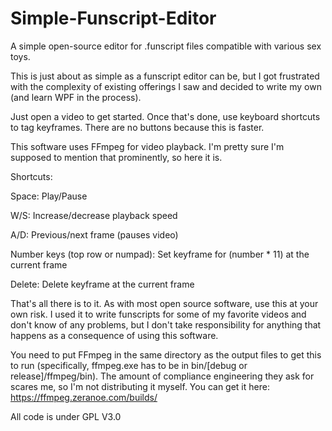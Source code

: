 # Simple-Funscript-Editor
A simple open-source editor for .funscript files compatible with various sex toys.

This is just about as simple as a funscript editor can be, but I got frustrated with the complexity of existing offerings I saw and decided to write my own (and learn WPF in the process).

Just open a video to get started. Once that's done, use keyboard shortcuts to tag keyframes. There are no buttons because this is faster.

This software uses FFmpeg for video playback. I'm pretty sure I'm supposed to mention that prominently, so here it is.

Shortcuts:

Space: Play/Pause

W/S: Increase/decrease playback speed

A/D: Previous/next frame (pauses video)

Number keys (top row or numpad): Set keyframe for (number * 11) at the current frame

Delete: Delete keyframe at the current frame

That's all there is to it. As with most open source software, use this at your own risk. I used it to write funscripts for some of my favorite videos and don't know of any problems, but I don't take responsibility for anything that happens as a consequence of using this software.

You need to put FFmpeg in the same directory as the output files to get this to run (specifically, ffmpeg.exe has to be in bin/[debug or release]/ffmpeg/bin). The amount of compliance engineering they ask for scares me, so I'm not distributing it myself. You can get it here: https://ffmpeg.zeranoe.com/builds/

All code is under GPL V3.0
